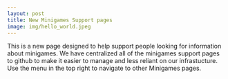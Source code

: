```yaml
---
layout: post
title: New Minigames Support pages
image: img/hello_world.jpeg
---
```


This is a new page designed to help support people looking for information about minigames.
We have centralized all of the minigames support pages to github to make it easier to manage
and less reliant on our infrastucture.
Use the menu in the top right to navigate to other Minigames pages.